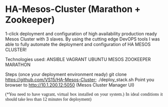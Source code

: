 # HA-Mesos-Cluster (Marathon + Zookeeper)
1-click deployment and configuration of high availability production ready Mesos Cluster with 3 slaves.
By using the cutting edge DevOPS tools I was able to fully automate the deployment and configuration of HA MESOS CLUSTER!

Technologies used:
ANSIBLE
VAGRANT
UBUNTU
MESOS
ZOOKEEPER
MARATHON 

Steps (once your deployment environment ready) 
git clone https://github.com/VS15/HA-Mesos-Cluster;
./deploy_stack.sh 
Point you browser to http://10.1.200.12:5050 (Mesos Cluster Manager UI)

<p class=MsoNormal style='text-align:justify'><span style='font-family:"Times New Roman"'>(*You
need to have vagrant, virtual box installed on your system.) In ideal
conditions it should take less than 12 minutes for deployment)<o:p></o:p></span></p>
